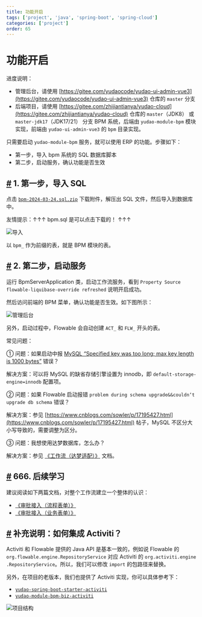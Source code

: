 ```yaml
---
title: 功能开启
tags: ['project', 'java', 'spring-boot', 'spring-cloud']
categories: ['project']
order: 65
---
```

# 功能开启

进度说明：

 * 管理后台，请使用 [https://gitee.com/yudaocode/yudao-ui-admin-vue3](https://gitee.com/yudaocode/yudao-ui-admin-vue3) 仓库的 `master` 分支
* 后端项目，请使用 [https://gitee.com/zhijiantianya/yudao-cloud](https://gitee.com/zhijiantianya/yudao-cloud) 仓库的 `master`（JDK8） 或 `master-jdk17`（JDK17/21） 分支
 BPM 系统，后端由 `yudao-module-bpm` 模块实现，前端由 `yudao-ui-admin-vue3` 的 `bpm` 目录实现。

 只需要启动 `yudao-module-bpm` 服务，就可以使用 ERP 的功能。步骤如下：

 * 第一步，导入 bpm 系统的 SQL 数据库脚本
* 第二步，启动服务，确认功能是否生效

 ## [#](#_1-第一步-导入-sql) 1. 第一步，导入 SQL

 点击 [`bpm-2024-03-24.sql.zip`](https://t.zsxq.com/150EPtWgV) 下载附件，解压出 SQL 文件，然后导入到数据库中。

 友情提示：↑↑↑ bpm.sql 是可以点击下载的！ ↑↑↑

 ![导入 ](https://cloud.iocoder.cn/img/%E5%B7%A5%E4%BD%9C%E6%B5%81%E6%89%8B%E5%86%8C/%E5%8A%9F%E8%83%BD%E5%BC%80%E5%90%AF/SQL%E5%AF%BC%E5%85%A5.png)

 以 `bpm_` 作为前缀的表，就是 BPM 模块的表。

 ## [#](#_2-第二步-启动服务) 2. 第二步，启动服务

 运行 BpmServerApplication 类，启动工作流服务，看到 `Property Source flowable-liquibase-override refreshed` 说明开启成功。

 然后访问前端的 BPM 菜单，确认功能是否生效。如下图所示：

 ![管理后台](https://cloud.iocoder.cn/img/%E5%B7%A5%E4%BD%9C%E6%B5%81%E6%89%8B%E5%86%8C/%E5%8A%9F%E8%83%BD%E6%BC%94%E7%A4%BA/%E7%AE%A1%E7%90%86%E5%90%8E%E5%8F%B0.png)

 另外，启动过程中，Flowable 会自动创建 `ACT_` 和 `FLW_` 开头的表。

 常见问题：

 ① 问题：如果启动中报 [MySQL “Specified key was too long; max key length is 1000 bytes”](https://gitee.com/zhijiantianya/yudao-cloud/issues/I57FYM) 错误？

 解决方案：可以将 MySQL 的缺省存储引擎设置为 innodb，即 `default-storage-engine=innodb` 配置项。

 ② 问题：如果 Flowable 启动报错 `problem during schema upgrade&&couldn‘t upgrade db schema` 错误？

 解决方案：参见 [https://www.cnblogs.com/sowler/p/17195427.html](https://www.cnblogs.com/sowler/p/17195427.html) 帖子，MySQL 不区分大小写导致的，需要调整为区分。

 ③ 问题：我想使用达梦数据库，怎么办？

 解决方案：参见 [《工作流（达梦适配）》](/bpm/dameng/) 文档。

 ## [#](#_666-后续学习) 666. 后续学习

 建议阅读如下两篇文档，对整个工作流建立一个整体的认识：

 * [《审批接入（流程表单）》](/bpm/use-bpm-form/)
* [《审批接入（业务表单）》](/bpm/use-business-form/)

 ## [#](#补充说明-如何集成-activiti) 补充说明：如何集成 Activiti？

 Activiti 和 Flowable 提供的 Java API 是基本一致的，例如说 Flowable 的 `org.flowable.engine.RepositoryService` 对应 Activiti 的 `org.activiti.engine .RepositoryService`。所以，我们可以修改 `import` 的包路径来替换。

 另外，在项目的老版本，我们也提供了 Activiti 实现，你可以具体参考下：

 * [`yudao-spring-boot-starter-activiti`](https://gitee.com/zhijiantianya/yudao-cloud/tree/v1.6.2/yudao-framework/yudao-spring-boot-starter-activiti)
* [`yudao-module-bpm-biz-activiti`](https://gitee.com/zhijiantianya/yudao-cloud/tree/v1.6.2/yudao-module-bpm/yudao-module-bpm-biz-activiti)

 ![项目结构](https://cloud.iocoder.cn/img/%E5%B7%A5%E4%BD%9C%E6%B5%81%E6%89%8B%E5%86%8C/%E5%8A%9F%E8%83%BD%E5%BC%80%E5%90%AF/Activiti.png)
